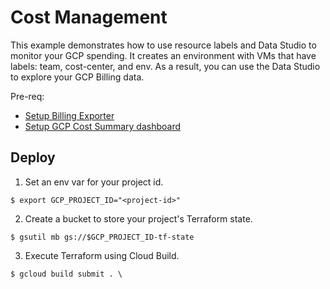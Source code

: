 # Cost Management

This example demonstrates how to use resource labels and Data Studio to monitor your GCP spending.
It creates an environment with VMs that have labels: team, cost-center, and env.
As a result, you can use the Data Studio to explore your GCP Billing data.

Pre-req:
- [Setup Billing Exporter](https://cloud.google.com/billing/docs/how-to/export-data-bigquery-setup)
- [Setup GCP Cost Summary dashboard](https://cloud.google.com/billing/docs/how-to/visualize-data)

## Deploy

1. Set an env var for your project id.
```
$ export GCP_PROJECT_ID="<project-id>"
```

2. Create a bucket to store your project's Terraform state. 
```
$ gsutil mb gs://$GCP_PROJECT_ID-tf-state
```

3. Execute Terraform using Cloud Build.
```
$ gcloud build submit . \
    
```